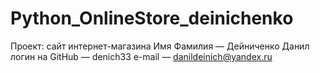# Python_OnlineStore_deinichenko
Проект: сайт интернет-магазина 
Имя Фамилия — Дейниченко Данил
логин на GitHub — denich33
e-mail — danildeinich@yandex.ru
